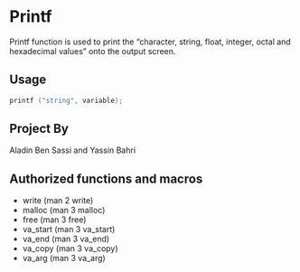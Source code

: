 # Printf

Printf function is used to print the “character, string, float, integer, octal and hexadecimal values” onto the output screen.

## Usage

```c
printf ("string", variable);
```

## Project By
Aladin Ben Sassi and Yassin Bahri

## Authorized functions and macros

  *  write (man 2 write)
  *  malloc (man 3 malloc)
  *  free (man 3 free)
  *  va_start (man 3 va_start)
  *  va_end (man 3 va_end)
  *  va_copy (man 3 va_copy)
  *  va_arg (man 3 va_arg)
